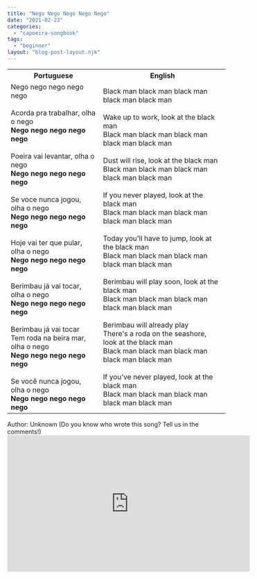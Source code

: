 ```yaml
---
title: "Nego Nego Nego Nego Nego"
date: "2021-02-23"
categories: 
  - "capoeira-songbook"
tags: 
  - "beginner"
layout: "blog-post-layout.njk"
---
```


<table class="capoeira-table">
    <tr class="header-row">
        <th>Portuguese</th>
        <th>English</th>
    </tr>
    <tr>
        <td>Nego nego nego nego nego<br><br>
        Acorda pra trabalhar, olha o nego<br>
        <strong>Nego nego nego nego nego</strong><br><br>
        Poeira vai levantar, olha o nego<br>
        <strong>Nego nego nego nego nego</strong><br><br>
        Se voce nunca jogou, olha o nego<br>
        <strong>Nego nego nego nego nego</strong><br><br>
        Hoje vai ter que pular, olha o nego<br>
        <strong>Nego nego nego nego nego</strong><br><br>
        Berimbau já vai tocar, olha o nego<br>
        <strong>Nego nego nego nego nego</strong><br><br>
        Berimbau já vai tocar<br>
        Tem roda na beira mar, olha o nego<br>
        <strong>Nego nego nego nego nego</strong><br><br>
        Se você nunca jogou, olha o nego<br>
        <strong>Nego nego nego nego nego</strong></td>
        <td>Black man black man black man black man black man<br><br>
        Wake up to work, look at the black man<br>
        Black man black man black man black man black man<br><br>
        Dust will rise, look at the black man<br>
        Black man black man black man black man black man<br><br>
        If you never played, look at the black man<br>
        Black man black man black man black man black man<br><br>
        Today you'll have to jump, look at the black man<br>
        Black man black man black man black man black man<br><br>
        Berimbau will play soon, look at the black man<br>
        Black man black man black man black man black man<br><br>
        Berimbau will already play<br>
        There's a roda on the seashore, look at the black man<br>
        Black man black man black man black man black man<br><br>
        If you've never played, look at the black man<br>
        Black man black man black man black man black man</td>
    </tr>
</table>

<figcaption>
Author: Unknown (Do you know who wrote this song? Tell us in the comments!)
</figcaption>

<iframe width="560" height="315" src="https://www.youtube.com/embed/wvEMF5_rzg0" title="YouTube video player" frameborder="0" allow="accelerometer; autoplay; clipboard-write; encrypted-media; gyroscope; picture-in-picture" allowfullscreen></iframe>